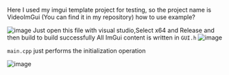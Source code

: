 Here I used my imgui template project for testing, so the project name is VideoImGui (You can find it in my repository)
how to use example?

![image](https://user-images.githubusercontent.com/56476339/215030961-8029a5ca-0539-4866-a475-4c28e94db716.png)
Just open this file with visual studio,Select x64 and Release and then build to build successfully
All ImGui content is written in `GUI.h`
![image](https://user-images.githubusercontent.com/56476339/215032123-ec101762-67ab-4763-b5a5-43c1993be809.png)

`main.cpp` just performs the initialization operation

![image](https://user-images.githubusercontent.com/56476339/215032425-bb2337cd-bba3-4892-a7af-1624fbc33c0e.png)
